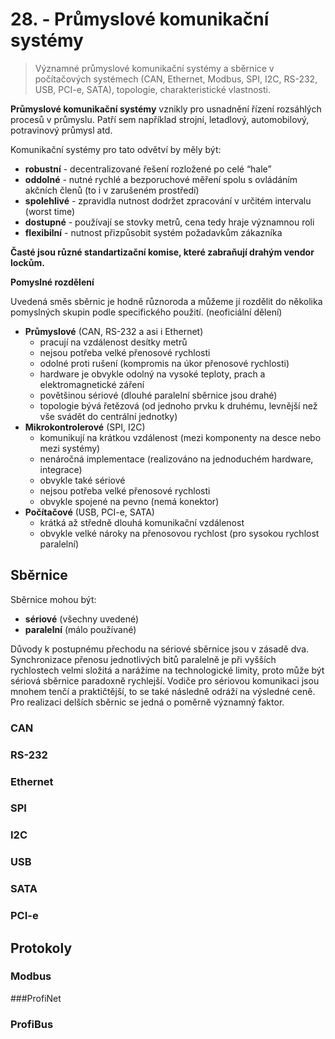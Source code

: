 # 28. - Průmyslové komunikační systémy
>Významné průmyslové komunikační systémy a sběrnice v počítačových systémech (CAN, Ethernet, Modbus, SPI, I2C, RS-232, USB, PCI-e, SATA), topologie, charakteristické vlastnosti.

**Průmyslové komunikační systémy** vznikly pro usnadnění řízení rozsáhlých procesů v průmyslu. Patří sem například strojní, letadlový, automobilový, potravinový průmysl atd.

Komunikační systémy pro tato odvětví by měly být:

- **robustní** - decentralizované řešení rozložené po celé “hale”
- **oddolné** - nutné rychlé a bezporuchové měření spolu s ovládáním akčních členů (to i v zarušeném prostředí)
-  **spolehlivé** - zpravidla nutnost dodržet zpracování v určitém intervalu (worst time)
-  **dostupné** - používají se stovky metrů, cena tedy hraje významnou roli
- **flexibilní** - nutnost přizpůsobit systém požadavkům zákazníka

**Časté jsou různé standartizační komise, které zabraňují drahým vendor lockům.**

**Pomyslné rozdělení**

Uvedená směs sběrnic je hodně různoroda a můžeme jí rozdělit do několika pomyslných skupin podle specifického použití. (neoficiální dělení)

- **Průmyslové** (CAN, RS-232 a asi i Ethernet)
    - pracují na vzdálenost desítky metrů
    - nejsou potřeba velké přenosové rychlosti
    - odolné proti rušení (kompromis na úkor přenosové rychlosti)
    - hardware je obvykle odolný na vysoké teploty, prach a elektromagnetické záření
    - povětšinou sériové (dlouhé paralelní sběrnice jsou drahé)
    - topologie bývá řetězová (od jednoho prvku k druhému, levnější než vše svádět do centrální jednotky)
- **Mikrokontrolerové** (SPI, I2C)
    - komunikují na krátkou vzdálenost (mezi komponenty na desce nebo mezi systémy)
    - nenáročná implementace (realizováno na jednoduchém hardware, integrace)
    - obvykle také sériové
    - nejsou potřeba velké přenosové rychlosti
    - obvykle spojené na pevno (nemá konektor)
- **Počítačové** (USB, PCI-e, SATA)
    - krátká až středně dlouhá komunikační vzdálenost
    - obvykle velké nároky na přenosovou rychlost (pro sysokou rychlost paralelní)

## Sběrnice
Sběrnice mohou být:

- **sériové** (všechny uvedené)
- **paralelní** (málo používané)

Důvody k postupnému přechodu na sériové sběrnice jsou v zásadě dva. Synchronizace přenosu jednotlivých bitů paralelně je při vyšších rychlostech velmi složitá a narážíme na technologické limity, proto může být sériová sběrnice paradoxně rychlejší. Vodiče pro sériovou komunikaci jsou mnohem tenčí a praktičtější, to se také následně odráží na výsledné ceně. Pro realizaci delších sběrnic se jedná o poměrně významný faktor.

### CAN

### RS-232

### Ethernet

### SPI

### I2C

### USB

### SATA

### PCI-e

## Protokoly

### Modbus

###ProfiNet

### ProfiBus

